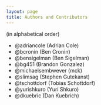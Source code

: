 ```yaml
---
layout: page
title: Authors and Contributors
---
```


(in alphabetical order)

* @adriancole (Adrian Cole)
* @bcronin (Ben Cronin)
* @bensigelman (Ben Sigelman)
* @bg451 (Brandon Gonzalez)
* @michaelsembwever (mck)
* @slimsag (Stephen Gutekanst)
* @tschottdorf (Tobias Schottdorf)
* @yurishkuro (Yuri Shkuro)
* @dkuebric (Dan Kuebrich)
